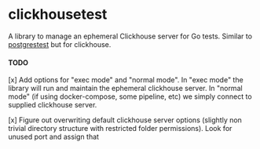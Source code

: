 # clickhousetest

A library to manage an ephemeral Clickhouse server for Go tests.
Similar to [postgrestest](https://github.com/zombiezen/postgrestest/) but for clickhouse.

#### TODO
[x] Add options for "exec mode" and "normal mode". In "exec mode" the library will run and maintain the ephemeral clickhouse server. In "normal mode" (if using docker-compose, some pipeline, etc) we simply connect to supplied clickhouse server. 

[x] Figure out overwriting default clickhouse server options (slightly non trivial directory structure with restricted folder permissions). Look for unused port and assign that
